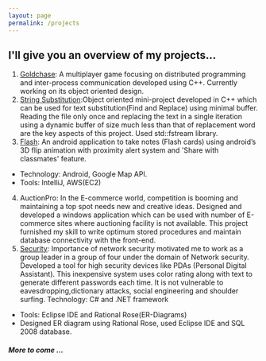 ```yaml
---
layout: page
permalink: /projects
---
```


## I'll give you an overview of my projects...

1. [Goldchase](https://github.com/dineyw23/Distributed-Programming): A multiplayer game focusing on distributed programming and inter-process communication developed using C++. Currently working on its object oriented design.
2. [String Substitution](https://bitbucket.org/dineyw23/object-oriented-programming/src):Object oriented mini-project developed in C++ which can be used for text substitution(Find and Replace) using minimal buffer. Reading the file only once and replacing the text in a single iteration using a dynamic buffer of size much less than that of replacement word are the key aspects of this project. Used std::fstream library.
3. [Flash](https://bitbucket.com/dineyw23): An android application to take notes (Flash cards) using android’s 3D flip animation with proximity  alert system and 'Share with classmates' feature.  
* Technology: Android, Google Map API.
* Tools: IntelliJ, AWS(EC2)
4. AuctionPro: In the E-commerce world, competition is booming and maintaining a top spot needs new and creative ideas. Designed and developed a windows application which can be used with number of E-commerce sites where auctioning facility is not available. This project furnished my skill to write optimum stored procedures and maintain database connectivity with the front-end.
5. [Security](http://www.advanceresearchlibrary.com/vol3jct4.aspx): Importance of network security motivated me to work as a group leader in a group of four under the domain of Network security.
Developed a tool for high security devices like PDAs (Personal Digital Assistant). This inexpensive system uses color rating along with text to generate different passwords each time. It is not vulnerable to eavesdropping,dictionary attacks, social engineering and shoulder surfing. 
Technology: C# and .NET framework 
* Tools: Eclipse IDE and Rational Rose(ER-Diagrams)
* Designed ER diagram using Rational Rose, used Eclipse IDE and SQL 2008 database.


##### More to come ...
